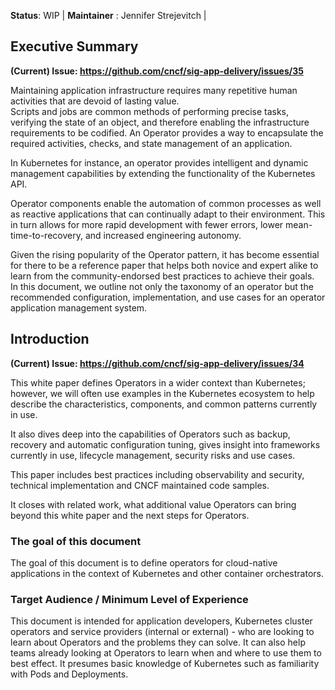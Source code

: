 **Status**: WIP | **Maintainer** : Jennifer Strejevitch |

## Executive Summary
**(Current) Issue: https://github.com/cncf/sig-app-delivery/issues/35**

Maintaining application infrastructure requires many repetitive human activities that are devoid of lasting value.    
Scripts and jobs are common methods of performing precise tasks, verifying the state of an object, and therefore enabling the infrastructure requirements to be codified. An Operator provides a way to encapsulate the required activities, checks, and state management of an application.

In Kubernetes for instance, an operator provides intelligent and dynamic management capabilities by extending the functionality of the Kubernetes API.

Operator components enable the automation of common processes as well as reactive applications that can continually adapt to their environment. This in turn allows for more rapid development with fewer errors, lower mean-time-to-recovery, and increased engineering autonomy.

Given the rising popularity of the Operator pattern, it has become essential for there to be a reference paper that helps both novice and expert alike to learn from the community-endorsed best practices to achieve their goals.    
In this document, we outline not only the taxonomy of an operator but the recommended configuration, implementation, and use cases for an operator application management system.

## Introduction
**(Current) Issue: https://github.com/cncf/sig-app-delivery/issues/34**

This white paper defines Operators in a wider context than Kubernetes; however, we will often use examples in the Kubernetes ecosystem to help describe the characteristics, components, and common patterns currently in use.

It also dives deep into the capabilities of Operators such as backup, recovery and automatic configuration tuning, gives insight into frameworks currently in use, lifecycle management, security risks and use cases.

This paper includes best practices including observability and security, technical implementation and CNCF maintained code samples.

It closes with related work, what additional value Operators can bring beyond this white paper and the next steps for Operators.

### The goal of this document
The goal of this document is to define operators for cloud-native applications in the context of Kubernetes and other container orchestrators.

### Target Audience / Minimum Level of Experience
This document is intended for application developers, Kubernetes cluster operators and service providers (internal or external) - who are looking to learn about Operators and the problems they can solve. It can also help teams already looking at Operators to learn when and where to use them to best effect. It presumes basic knowledge of Kubernetes such as familiarity with Pods and Deployments.
